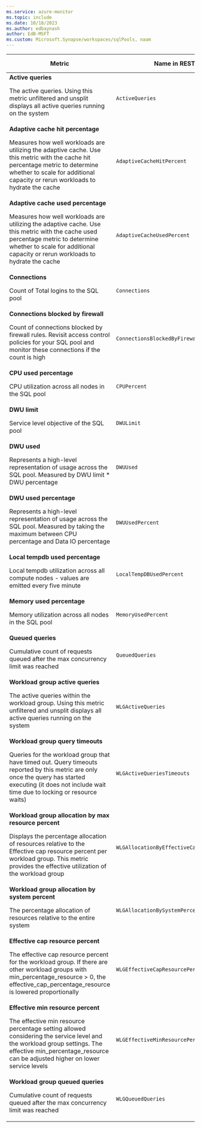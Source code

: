 ```yaml
---
ms.service: azure-monitor
ms.topic: include
ms.date: 10/18/2023
ms.author: edbaynash
author: EdB-MSFT
ms.custom: Microsoft.Synapse/workspaces/sqlPools, naam
---
```

<!--
NOTE:  This content is automatically generated using API calls to Azure. 
Any edits made on these files will be overwritten in the next run of the script. 
There is no benefit in editing these files directly.  
-->
  
  
|Metric|Name in REST API|Unit|Aggregation|Dimensions|Time Grains|DS Export|
|---|---|---|---|---|---|---|
|**Active queries**<p><p>The active queries. Using this metric unfiltered and unsplit displays all active queries running on the system |`ActiveQueries` |Count |Total |`IsUserDefined`|PT1M |No|
|**Adaptive cache hit percentage**<p><p>Measures how well workloads are utilizing the adaptive cache. Use this metric with the cache hit percentage metric to determine whether to scale for additional capacity or rerun workloads to hydrate the cache |`AdaptiveCacheHitPercent` |Percent |Maximum, Minimum, Average |\<none\>|PT1M |No|
|**Adaptive cache used percentage**<p><p>Measures how well workloads are utilizing the adaptive cache. Use this metric with the cache used percentage metric to determine whether to scale for additional capacity or rerun workloads to hydrate the cache |`AdaptiveCacheUsedPercent` |Percent |Maximum, Minimum, Average |\<none\>|PT1M |No|
|**Connections**<p><p>Count of Total logins to the SQL pool |`Connections` |Count |Total |`Result`|PT1M |Yes|
|**Connections blocked by firewall**<p><p>Count of connections blocked by firewall rules. Revisit access control policies for your SQL pool and monitor these connections if the count is high |`ConnectionsBlockedByFirewall` |Count |Total |\<none\>|PT1M |No|
|**CPU used percentage**<p><p>CPU utilization across all nodes in the SQL pool |`CPUPercent` |Percent |Maximum, Minimum, Average |\<none\>|PT1M |No|
|**DWU limit**<p><p>Service level objective of the SQL pool |`DWULimit` |Count |Maximum, Minimum, Average |\<none\>|PT1M |No|
|**DWU used**<p><p>Represents a high-level representation of usage across the SQL pool. Measured by DWU limit * DWU percentage |`DWUUsed` |Count |Maximum, Minimum, Average |\<none\>|PT1M |No|
|**DWU used percentage**<p><p>Represents a high-level representation of usage across the SQL pool. Measured by taking the maximum between CPU percentage and Data IO percentage |`DWUUsedPercent` |Percent |Maximum, Minimum, Average |\<none\>|PT1M |No|
|**Local tempdb used percentage**<p><p>Local tempdb utilization across all compute nodes - values are emitted every five minute |`LocalTempDBUsedPercent` |Percent |Maximum, Minimum, Average |\<none\>|PT1M |No|
|**Memory used percentage**<p><p>Memory utilization across all nodes in the SQL pool |`MemoryUsedPercent` |Percent |Maximum, Minimum, Average |\<none\>|PT1M |No|
|**Queued queries**<p><p>Cumulative count of requests queued after the max concurrency limit was reached |`QueuedQueries` |Count |Total |`IsUserDefined`|PT1M |No|
|**Workload group active queries**<p><p>The active queries within the workload group. Using this metric unfiltered and unsplit displays all active queries running on the system |`WLGActiveQueries` |Count |Total |`IsUserDefined`, `WorkloadGroup`|PT1M |No|
|**Workload group query timeouts**<p><p>Queries for the workload group that have timed out. Query timeouts reported by this metric are only once the query has started executing (it does not include wait time due to locking or resource waits) |`WLGActiveQueriesTimeouts` |Count |Total |`IsUserDefined`, `WorkloadGroup`|PT1M |No|
|**Workload group allocation by max resource percent**<p><p>Displays the percentage allocation of resources relative to the Effective cap resource percent per workload group. This metric provides the effective utilization of the workload group |`WLGAllocationByEffectiveCapResourcePercent` |Percent |Maximum, Minimum, Average |`IsUserDefined`, `WorkloadGroup`|PT1M |No|
|**Workload group allocation by system percent**<p><p>The percentage allocation of resources relative to the entire system |`WLGAllocationBySystemPercent` |Percent |Maximum, Minimum, Average, Total |`IsUserDefined`, `WorkloadGroup`|PT1M |No|
|**Effective cap resource percent**<p><p>The effective cap resource percent for the workload group. If there are other workload groups with min_percentage_resource > 0, the effective_cap_percentage_resource is lowered proportionally |`WLGEffectiveCapResourcePercent` |Percent |Maximum, Minimum, Average |`IsUserDefined`, `WorkloadGroup`|PT1M |No|
|**Effective min resource percent**<p><p>The effective min resource percentage setting allowed considering the service level and the workload group settings. The effective min_percentage_resource can be adjusted higher on lower service levels |`WLGEffectiveMinResourcePercent` |Percent |Minimum, Maximum, Average, Total |`IsUserDefined`, `WorkloadGroup`|PT1M |No|
|**Workload group queued queries**<p><p>Cumulative count of requests queued after the max concurrency limit was reached |`WLGQueuedQueries` |Count |Total |`IsUserDefined`, `WorkloadGroup`|PT1M |No|